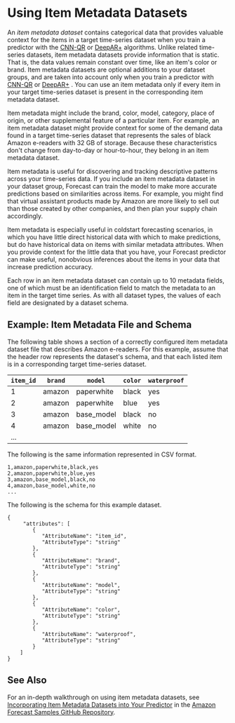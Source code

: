 # Using Item Metadata Datasets<a name="item-metadata-datasets"></a>

An *item metadata dataset* contains categorical data that provides valuable context for the items in a target time\-series dataset when you train a predictor with the [CNN\-QR](aws-forecast-algo-cnnqr.md) or [DeepAR\+](aws-forecast-recipe-deeparplus.md) algorithms\. Unlike related time\-series datasets, item metadata datasets provide information that is static\. That is, the data values remain constant over time, like an item's color or brand\. Item metadata datasets are optional additions to your dataset groups, and are taken into account only when you train a predictor with [CNN\-QR](aws-forecast-algo-cnnqr.md) or [DeepAR\+](aws-forecast-recipe-deeparplus.md) \. You can use an item metadata only if every item in your target time\-series dataset is present in the corresponding item metadata dataset\.

Item metadata might include the brand, color, model, category, place of origin, or other supplemental feature of a particular item\. For example, an item metadata dataset might provide context for some of the demand data found in a target time\-series dataset that represents the sales of black Amazon e\-readers with 32 GB of storage\. Because these characteristics don't change from day\-to\-day or hour\-to\-hour, they belong in an item metadata dataset\.

Item metadata is useful for discovering and tracking descriptive patterns across your time\-series data\. If you include an item metadata dataset in your dataset group, Forecast can train the model to make more accurate predictions based on similarities across items\. For example, you might find that virtual assistant products made by Amazon are more likely to sell out than those created by other companies, and then plan your supply chain accordingly\.

Item metadata is especially useful in coldstart forecasting scenarios, in which you have little direct historical data with which to make predictions, but do have historical data on items with similar metadata attributes\. When you provide context for the little data that you have, your Forecast predictor can make useful, nonobvious inferences about the items in your data that increase prediction accuracy\.

Each row in an item metadata dataset can contain up to 10 metadata fields, one of which must be an identification field to match the metadata to an item in the target time series\. As with all dataset types, the values of each field are designated by a dataset schema\.

## Example: Item Metadata File and Schema<a name="item-metadata-example"></a>

The following table shows a section of a correctly configured item metadata dataset file that describes Amazon e\-readers\. For this example, assume that the header row represents the dataset's schema, and that each listed item is in a corresponding target time\-series dataset\.


| `item_id` | `brand` | `model` | `color` | `waterproof` | 
| --- | --- | --- | --- | --- | 
| 1 | amazon | paperwhite | black | yes | 
| 2 | amazon | paperwhite | blue | yes | 
| 3 | amazon | base\_model | black | no | 
| 4 | amazon | base\_model | white | no | 
| \.\.\. | 

The following is the same information represented in CSV format\.

```
1,amazon,paperwhite,black,yes
2,amazon,paperwhite,blue,yes
3,amazon,base_model,black,no
4,amazon,base_model,white,no
...
```

The following is the schema for this example dataset\.

```
{
     "attributes": [
        {
           "AttributeName": "item_id",
           "AttributeType": "string"
        },
        {
           "AttributeName": "brand",
           "AttributeType": "string"
        },
        {
           "AttributeName": "model",
           "AttributeType": "string"
        },
        {
           "AttributeName": "color",
           "AttributeType": "string"
        },
        {
           "AttributeName": "waterproof",
           "AttributeType": "string"
        }
    ]
}
```

## See Also<a name="item-metadata-see-also"></a>

For an in\-depth walkthrough on using item metadata datasets, see [Incorporating Item Metadata Datasets into Your Predictor](https://github.com/aws-samples/amazon-forecast-samples/blob/master/notebooks/advanced/Incorporating_Item_Metadata_Dataset_to_your_Predictor/Incorporating_Item_Metadata_Dataset_to_your_Predictor.ipynb) in the [Amazon Forecast Samples GitHub Repository](https://github.com/aws-samples/amazon-forecast-samples)\.